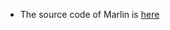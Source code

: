 * The source code of Marlin is [here](https://github.com/bigtreetech/Marlin/tree/SE-Plus-IDEX-2.0.9.3.x)
